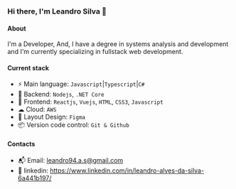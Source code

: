 ### Hi there, I'm Leandro Silva 👋

#### About

I'm a Developer, And, I have a degree in systems analysis and development and I'm currently specializing in fullstack web development.

#### Current stack
- ⚡️ Main language: `Javascript`|`Typescript`|`C#`
- 📡 Backend: `Nodejs`, `.NET Core`
- 🎉 Frontend: `Reactjs`, `Vuejs`, `HTML`, `CSS3`, `Javascript`
- ☁  Cloud: `AWS`
- 🎨 Layout Design: `Figma`
- 📦️ Version code control: `Git & Github`

#### Contacts
- 📬 Email: leandro94.a.s@gmail.com
- 👤 linkedin: https://www.linkedin.com/in/leandro-alves-da-silva-6a441b197/
